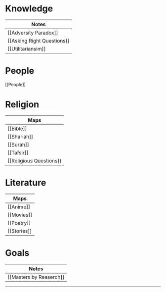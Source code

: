 # Knowledge
| Notes                      |
| -------------------------- |
| [[Adversity Paradox]]      |
| [[Asking Right Questions]] |
| [[Utilitariansim]]         |

# People
[[People]]

# Religion
| Maps        |
| ----------- |
| [[Bible]]   |
| [[Shariah]] |
| [[Surah]]   |
| [[Tafsir]]  |
| [[Religious Questions]]            |

# Literature
| Maps        |
| ----------- |
| [[Anime]]   |
| [[Movies]]  |
| [[Poetry]]  |
| [[Stories]] |

# Goals
| Notes                   |
| ----------------------- |
| [[Masters by Reaserch]] |

---
